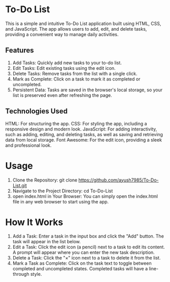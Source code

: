 # To-Do List

This is a simple and intuitive To-Do List application built using HTML, CSS, and JavaScript. The app allows users to add, edit, and delete tasks, providing a convenient way to manage daily activities.

## Features

1) Add Tasks: Quickly add new tasks to your to-do list.
2) Edit Tasks: Edit existing tasks using the edit icon.
3) Delete Tasks: Remove tasks from the list with a single click.
4) Mark as Complete: Click on a task to mark it as completed or uncompleted.
5) Persistent Data: Tasks are saved in the browser's local storage, so your list is preserved even after refreshing the page.

## Technologies Used
HTML: For structuring the app.
CSS: For styling the app, including a responsive design and modern look.
JavaScript: For adding interactivity, such as adding, editing, and deleting tasks, as well as saving and retrieving data from local storage.
Font Awesome: For the edit icon, providing a sleek and professional look.
# Usage
1) Clone the Repository:
git clone https://github.com/ayush7985/To-Do-List.git
2) Navigate to the Project Directory:
 cd To-Do-List
3) open index.html in Your Browser:
You can simply open the index.html file in any web browser to start using the app.

# How It Works
1) Add a Task: Enter a task in the input box and click the "Add" button. The task will appear in the list below.
2) Edit a Task: Click the edit icon (a pencil) next to a task to edit its content. A prompt will appear where you can enter the new task description.
3) Delete a Task: Click the "×" icon next to a task to delete it from the list.
4) Mark a Task as Complete: Click on the task text to toggle between completed and uncompleted states. Completed tasks will have a line-through style.





